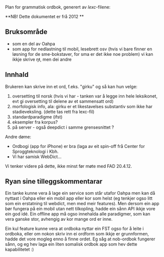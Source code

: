 

Plan for grammatisk ordbok, generert av *lexc*-filene:

**NB! Dette dokumentet er frå 2012 **



## Bruksområde
* som en del av Oahpa
* som app for nedlastning til mobil, lesebrett osv (hvis vi bare finner en løsning for de sme-bokstaver, for sma er det ikke noe problem) vi kan ikkje skrive ŋŧ, men dei andre


## Innhald


Brukeren kan skrive inn et ord, f.eks. "girku" og så kan hun velge:

1. oversetting til norsk (hvis vi har - tanken var å legge inn hele leksikonet, evt gi oversetting til delene av et sammensatt ord)
1. morfologisk info, ala: girku er et likestavelses substantiv som ikke har stadieveksling. (dette tas rett fra lexc-fil)
1. standardparadigme (ifst)
1. eksempler fra korpus?
1. på server - også deepdict i samme grensesnittet ?

Andre døme:

* Ordbogi (app for iPhone) er bra (laga av eit spin-off frå Center for Sproggteknologi i Kbh.
* Vi har samisk WebDict...


Vi tenker videre på dette, ikke minst før møte med FAD 20.4.12. 



## Ryan sine tilleggskommentarar


Ein tanke kunne vera å lage ein service som står utafor Oahpa men kan då nyttast i Oahpa eller ein mobil app eller kor som helst (eg tenkjer ogso litt som ein erstatning til webdict, men med meir features). Men dersom ein app bør fungera på ein mobil utan nett tilkopling, hadde ein sånn API ikkje vore ein god idé. Ein offline app må ogso innehalda alle paradigmer, som kan vera ganske stor, avhengig av kor mange ord er inne. 


Ein kul feature kunne vera at ordboka nyttar ein FST ogso for å leite i ordboka, eller om nokon skriv inn ei ordform som ikkje er grunnformen, hadde det vore mogleg enno å finne ordet. Eg såg at nob-ordbok fungerer sånn, og eg hev laga ein liten somalisk ordbok app som hev dette kapabilitetet :)




